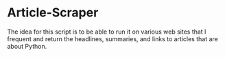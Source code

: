 # Article-Scraper

The idea for this script is to be able to run it on various web sites that I frequent and return the headlines, summaries, 
and links to articles that are about Python.

